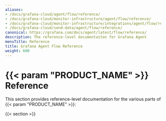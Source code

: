 ```yaml
---
aliases:
- /docs/grafana-cloud/agent/flow/reference/
- /docs/grafana-cloud/monitor-infrastructure/agent/flow/reference/
- /docs/grafana-cloud/monitor-infrastructure/integrations/agent/flow/reference/
- /docs/grafana-cloud/send-data/agent/flow/reference/
canonical: https://grafana.com/docs/agent/latest/flow/reference/
description: The reference-level documentaiton for Grafana Agent
menuTitle: Reference
title: Grafana Agent Flow Reference
weight: 600
---
```


# {{< param "PRODUCT_NAME" >}} Reference

This section provides reference-level documentation for the various parts of {{< param "PRODUCT_NAME" >}}:

{{< section >}}
